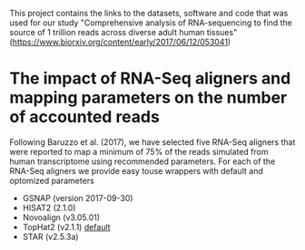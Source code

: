 This project contains the links to the datasets, software and code that was used for our study "Comprehensive analysis of RNA-sequencing to find the source of 1 trillion reads across diverse adult human tissues" (https://www.biorxiv.org/content/early/2017/06/12/053041)

# The impact of RNA-Seq aligners and mapping parameters on the number of accounted reads

Following Baruzzo et al. (2017), we have selected five RNA-Seq aligners that were reported to map a minimum of 75% of the reads simulated from human transcriptome using recommended parameters. For each of the RNA-Seq aligners we provide easy touse wrappers with default and optomized parameters 

- GSNAP (version 2017-09-30)
- HISAT2 (2.1.0)
- Novoalign (v3.05.01)
- TopHat2 (v2.1.1)  [default](https://github.com/smangul1/rop-project/blob/master/benchmark_RNASeq_aligners/code/run.tophat2.sh)
- STAR (v2.5.3a) 


